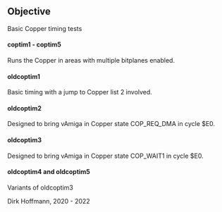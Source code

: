 ## Objective

Basic Copper timing tests

#### coptim1 - coptim5

Runs the Copper in areas with multiple bitplanes enabled. 

#### oldcoptim1

Basic timing with a jump to Copper list 2 involved.

#### oldcoptim2

Designed to bring vAmiga in Copper state COP_REQ_DMA in cycle $E0.

#### oldcoptim3

Designed to bring vAmiga in Copper state COP_WAIT1 in cycle $E0.

#### oldcoptim4 and oldcoptim5

Variants of oldcoptim3


Dirk Hoffmann, 2020 - 2022
